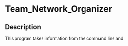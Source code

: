 # Team_Network_Organizer

## Description 

This program takes information from the command line and 